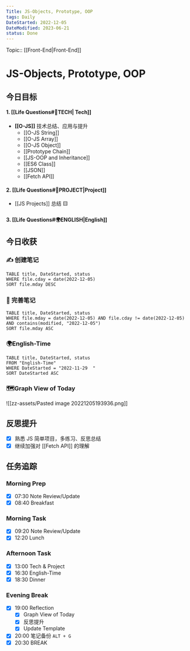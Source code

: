```yaml
---
Title: JS-Objects, Prototype, OOP
tags: Daily
DateStarted: 2022-12-05
DateModified: 2023-06-21
status: Done
---
```

Topic:: [[Front-End|Front-End]]

# JS-Objects, Prototype, OOP

## 今日目标

#### 1. [[Life Questions#🚀TECH| Tech]]

- **[[O-JS]]** 技术总结、应用与提升
  - [[O-JS String]]
  - [[O-JS Array]]
  - [[O-JS Object]]
  - [[Prototype Chain]]
  - [[JS-OOP and Inheritance]]
  - [[ES6 Class]]
  - [[JSON]]
  - [[Fetch API]]

#### 2. [[Life Questions#🚀PROJECT|Project]]

- [[JS Projects]] 总结 🟨

#### 3. [[Life Questions#🌍ENGLISH|English]]

## 今日收获

### ✍️ 创建笔记

```dataview
TABLE title, DateStarted, status
WHERE file.cday = date(2022-12-05)
SORT file.mday DESC
```

### 📝 完善笔记

```dataview
TABLE title, DateStarted, status
WHERE file.mday = date(2022-12-05) AND file.cday != date(2022-12-05) AND contains(modified, "2022-12-05")
SORT file.mday ASC
```

### 🌍English-Time

```dataview
TABLE title, DateStarted, status
FROM "English-Time"
WHERE DateStarted = "2022-11-29  "
SORT DateStarted ASC
```

### 🗺️Graph View of Today

![[zz-assets/Pasted image 20221205193936.png]]

## 反思提升

- [x] 熟悉 JS 简单项目，多练习、反思总结
- [x] 继续加强对 [[Fetch API]] 的理解

## 任务追踪

### Morning Prep

- [x] 07:30 Note Review/Update
- [x] 08:40 Breakfast

### Morning Task

- [x] 09:20 Note Review/Update
- [x] 12:20 Lunch

### Afternoon Task

- [x] 13:00 Tech & Project
- [x] 16:30 English-Time
- [x] 18:30 Dinner

### Evening Break

- [x] 19:00 Reflection
  - [x] Graph View of Today
  - [x] 反思提升
  - [x] Update Template
- [x] 20:00 笔记备份 `ALT + G`
- [x] 20:30 BREAK

